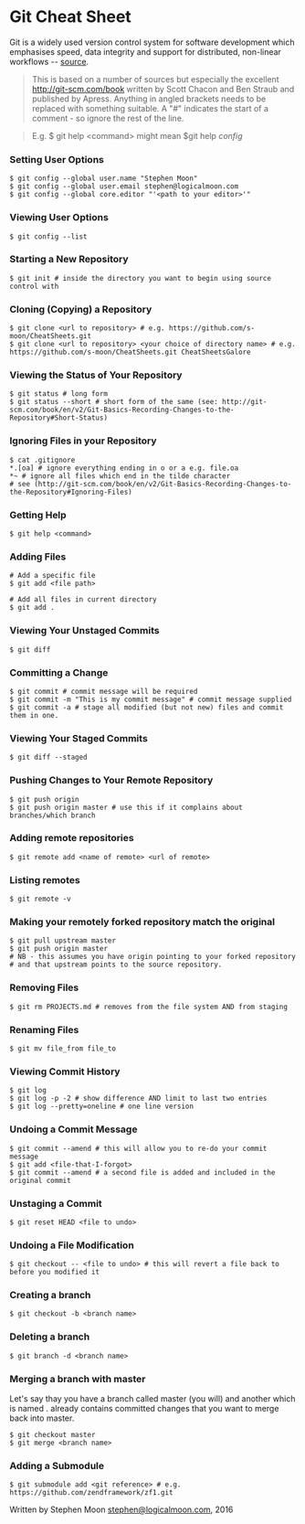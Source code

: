 # Git Cheat Sheet

Git is a widely used version control system for software development which 
emphasises speed, data integrity and support for distributed, non-linear
workflows -- [source](https://en.wikipedia.org/wiki/Git_%28software%29).

> This is based on a number of sources but especially the excellent 
> http://git-scm.com/book written by Scott Chacon and Ben Straub and 
> published by Apress.
> Anything in angled brackets needs to be replaced with something suitable.
> A "#" indicates the start of a comment - so ignore the rest of the line.

> E.g. $ git help \<command\> might mean $git help *config*

### Setting User Options
```
$ git config --global user.name "Stephen Moon"
$ git config --global user.email stephen@logicalmoon.com
$ git config --global core.editor "'<path to your editor>'" 
```

### Viewing User Options
```
$ git config --list
```

### Starting a New Repository
```
$ git init # inside the directory you want to begin using source control with
```

### Cloning (Copying) a Repository
```
$ git clone <url to repository> # e.g. https://github.com/s-moon/CheatSheets.git
$ git clone <url to repository> <your choice of directory name> # e.g. https://github.com/s-moon/CheatSheets.git CheatSheetsGalore
```

### Viewing the Status of Your Repository
```
$ git status # long form
$ git status --short # short form of the same (see: http://git-scm.com/book/en/v2/Git-Basics-Recording-Changes-to-the-Repository#Short-Status)
```

### Ignoring Files in your Repository
```
$ cat .gitignore
*.[oa] # ignore everything ending in o or a e.g. file.oa
*~ # ignore all files which end in the tilde character
# see (http://git-scm.com/book/en/v2/Git-Basics-Recording-Changes-to-the-Repository#Ignoring-Files)
```

### Getting Help
```
$ git help <command>
```

### Adding Files
```
# Add a specific file
$ git add <file path>

# Add all files in current directory
$ git add .
```

### Viewing Your Unstaged Commits
```
$ git diff
```

### Committing a Change
```
$ git commit # commit message will be required
$ git commit -m "This is my commit message" # commit message supplied
$ git commit -a # stage all modified (but not new) files and commit them in one.
```

### Viewing Your Staged Commits
```
$ git diff --staged
```

### Pushing Changes to Your Remote Repository
```
$ git push origin
$ git push origin master # use this if it complains about branches/which branch
```

### Adding remote repositories
```
$ git remote add <name of remote> <url of remote>
```

### Listing remotes
```
$ git remote -v
```

### Making your remotely forked repository match the original
```
$ git pull upstream master
$ git push origin master
# NB - this assumes you have origin pointing to your forked repository
# and that upstream points to the source repository.
```

### Removing Files
```
$ git rm PROJECTS.md # removes from the file system AND from staging
```

### Renaming Files
```
$ git mv file_from file_to
```

### Viewing Commit History
```
$ git log
$ git log -p -2	# show difference AND limit to last two entries
$ git log --pretty=oneline # one line version
```

### Undoing a Commit Message
```
$ git commit --amend # this will allow you to re-do your commit message
$ git add <file-that-I-forgot>
$ git commit --amend # a second file is added and included in the original commit
```

### Unstaging a Commit
```
$ git reset HEAD <file to undo>
```

### Undoing a File Modification
```
$ git checkout -- <file to undo> # this will revert a file back to before you modified it
```

### Creating a branch
```
$ git checkout -b <branch name>
```

### Deleting a branch
```
$ git branch -d <branch name>
```

### Merging a branch with master
Let's say thay you have a branch called master (you will) and
another which is named <branch name>. <branch name> already
contains committed changes that you want to merge back into 
master.
```
$ git checkout master
$ git merge <branch name>
```

### Adding a Submodule
```
$ git submodule add <git reference> # e.g. https://github.com/zendframework/zf1.git
```

Written by Stephen Moon stephen@logicalmoon.com, 2016
